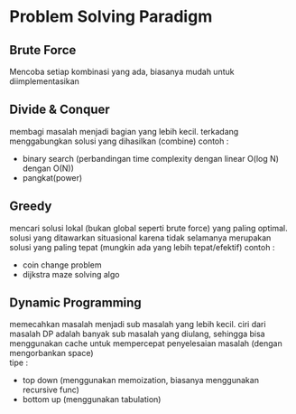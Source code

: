 # Problem Solving Paradigm

## Brute Force
Mencoba setiap kombinasi yang ada, biasanya mudah untuk diimplementasikan

## Divide & Conquer
membagi masalah menjadi bagian yang lebih kecil. terkadang menggabungkan solusi yang dihasilkan (combine)
contoh : 
- binary search (perbandingan time complexity dengan linear O(log N) dengan O(N))
- pangkat(power)

## Greedy
mencari solusi lokal (bukan global seperti brute force) yang paling optimal. solusi yang ditawarkan situasional karena tidak selamanya merupakan solusi yang paling tepat (mungkin ada yang lebih tepat/efektif)
contoh : 
- coin change problem
- dijkstra maze solving algo

## Dynamic Programming
memecahkan masalah menjadi sub masalah yang lebih kecil. ciri dari masalah DP adalah banyak sub masalah yang diulang, sehingga bisa menggunakan cache untuk mempercepat penyelesaian masalah (dengan mengorbankan space)  
tipe :
- top down (menggunakan memoization, biasanya menggunakan recursive func)
- bottom up (menggunakan tabulation)